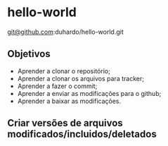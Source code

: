 # hello-world
git@github.com:duhardo/hello-world.git

## Objetivos
 
* Aprender a clonar o repositório;
* Aprender a clonar os arquivos para tracker;
* Aprender a fazer o commit;
* Aprender a enviar as modificações para o github;
* Aprender a baixar as modificações.
 
## Criar versões de arquivos modificados/incluidos/deletados